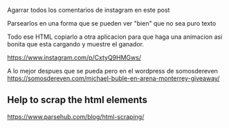 Agarrar todos los comentarios de instagram en este post

Parsearlos en una forma que se pueden ver "bien" que no sea puro texto

Todo ese HTML copiarlo a otra aplicacion para que haga una animacion asi bonita que esta cargando y muestre el ganador.

https://www.instagram.com/p/CxtyQ9HMGws/

A lo mejor despues que se pueda pero en el wordpress de somosdereven
https://somosdereven.com/michael-buble-en-arena-monterrey-giveaway/

## Help to scrap the html elements

https://www.parsehub.com/blog/html-scraping/
